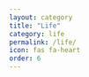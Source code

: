 ```yaml
---
layout: category
title: "Life"
category: life
permalink: /life/
icon: fas fa-heart
order: 6
---
```

